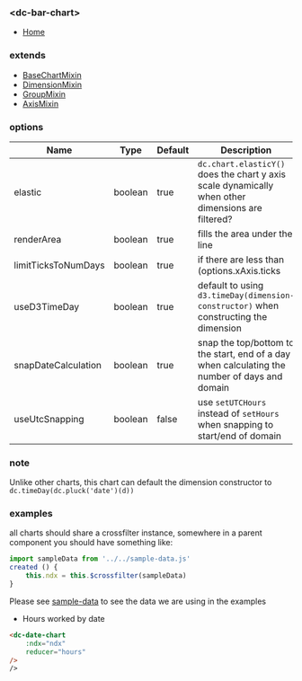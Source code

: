 ### \<dc-bar-chart>
- [Home](../../../#available-components)

### extends
- [BaseChartMixin](../../mixins#base-chart)
- [DimensionMixin](../../mixins/#dimension)
- [GroupMixin]('../../mixins/#group)
- [AxisMixin]('../../mixins/#axis)

### options
| Name | Type | Default | Description |
| --- | --- | --- | --- |
| elastic | boolean | true | `dc.chart.elasticY()` does the chart y axis scale dynamically when other dimensions are filtered? |
| renderArea | boolean | true | fills the area under the line |
| limitTicksToNumDays | boolean | true | if there are less than (options.xAxis.ticks || 10) dates, limit the number of ticks to the number of days |
| useD3TimeDay | boolean | true | default to using `d3.timeDay(dimension-constructor)` when constructing the dimension |
| snapDateCalculation | boolean | true | snap the top/bottom to the start, end of a day when calculating the number of days and domain |
| useUtcSnapping | boolean | false | use `setUTCHours` instead of `setHours` when snapping to start/end of domain |

### note
Unlike other charts, this chart can default the dimension constructor to `dc.timeDay(dc.pluck('date')(d))`

### examples
all charts should share a crossfilter instance, somewhere in a parent component you should have something like:
```javascript
import sampleData from '../../sample-data.js'
created () {
	this.ndx = this.$crossfilter(sampleData)
}
```
Please see [sample-data](../../sample-data.js) to see the data we are using in the examples

- Hours worked by date
```html
<dc-date-chart
	:ndx="ndx"
	reducer="hours"
/>
/>
```
